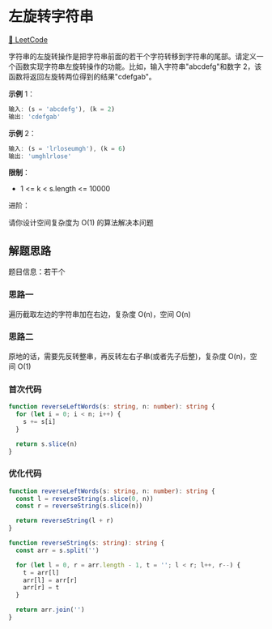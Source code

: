 # 左旋转字符串

[🔗 LeetCode](https://leetcode.cn/problems/zuo-xuan-zhuan-zi-fu-chuan-lcof/)

字符串的左旋转操作是把字符串前面的若干个字符转移到字符串的尾部。请定义一个函数实现字符串左旋转操作的功能。比如，输入字符串"abcdefg"和数字 2，该函数将返回左旋转两位得到的结果"cdefgab"。

**示例** 1：

```js
输入: (s = 'abcdefg'), (k = 2)
输出: 'cdefgab'
```

**示例** 2：

```js
输入: (s = 'lrloseumgh'), (k = 6)
输出: 'umghlrlose'
```

**限制**：

- 1 <= k < s.length <= 10000

进阶：

请你设计空间复杂度为 O(1) 的算法解决本问题

## 解题思路

题目信息：若干个

### 思路一

遍历截取左边的字符串加在右边，复杂度 O(n)，空间 O(n)

### 思路二

原地的话，需要先反转整串，再反转左右子串(或者先子后整)，复杂度 O(n)，空间 O(1)

### 首次代码

```ts
function reverseLeftWords(s: string, n: number): string {
  for (let i = 0; i < n; i++) {
    s += s[i]
  }

  return s.slice(n)
}
```

### 优化代码

```ts
function reverseLeftWords(s: string, n: number): string {
  const l = reverseString(s.slice(0, n))
  const r = reverseString(s.slice(n))

  return reverseString(l + r)
}

function reverseString(s: string): string {
  const arr = s.split('')

  for (let l = 0, r = arr.length - 1, t = ''; l < r; l++, r--) {
    t = arr[l]
    arr[l] = arr[r]
    arr[r] = t
  }

  return arr.join('')
}
```
